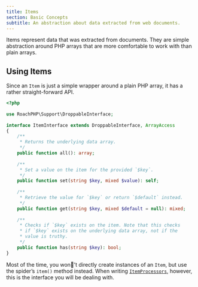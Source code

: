 ```yaml
---
title: Items
section: Basic Concepts
subtitle: An abstraction about data extracted from web documents.
---
```


Items represent data that was extracted from documents. They are simple abstraction around PHP arrays that are more comfortable to work with than plain arrays.

## Using Items

Since an `Item` is just a simple wrapper around a plain PHP array, it has a rather straight-forward API.

<CodeBlock>

```php
<?php
  
use RoachPHP\Support\DroppableInterface;
  
interface ItemInterface extends DroppableInterface, ArrayAccess
{
    /**
     * Returns the underlying data array.
     */
  	public function all(): array;
  
  	/**
  	 * Set a value on the item for the provided `$key`.
  	 */
  	public function set(string $key, mixed $value): self;
  
    /**
     * Retrieve the value for `$key` or return `$default` instead.
     */
    public function get(string $key, mixed $default = null): mixed;
  
  	/**
  	 * Checks if `$key` exists on the item. Note that this checks
  	 * if `$key` exists on the underlying data array, not if the
  	 * value is truthy.
  	 */
  	public function has(string $key): bool;
}
```

</CodeBlock>

Most of the time, you won’t directly create instances of an `Item`, but use the spider’s `item()` method instead. When writing [`ItemProcessors`](/docs/item-processors), however, this is the interface you will be dealing with.
